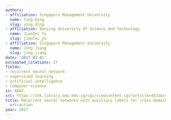 ```yaml
---
authors:
- affiliation: Singapore Management University
  name: Ying Ding
  slug: ying_ding
- affiliation: Nanjing University Of Science And Technology
  name: Jianfei Yu
  slug: jianfei_yu
- affiliation: Singapore Management University
  name: Jing Jiang
  slug: jing_jiang
date: '2017-01-01'
estimated_citations: 27
fields:
- recurrent neural network
- supervised learning
- artificial intelligence
- computer science
in: AAAI
src: https://ink.library.smu.edu.sg/cgi/viewcontent.cgi?article=4531&context=sis_research
title: Recurrent neural networks with auxiliary labels for cross-domain opinion target
  extraction
year: 2017
---
```

